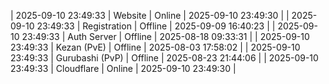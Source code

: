 | 2025-09-10 23:49:33 | Website | Online | 2025-09-10 23:49:30 |
| 2025-09-10 23:49:33 | Registration | Offline | 2025-09-09 16:40:23 |
| 2025-09-10 23:49:33 | Auth Server | Offline | 2025-08-18 09:33:31 |
| 2025-09-10 23:49:33 | Kezan (PvE) | Offline | 2025-08-03 17:58:02 |
| 2025-09-10 23:49:33 | Gurubashi (PvP) | Offline | 2025-08-23 21:44:06 |
| 2025-09-10 23:49:33 | Cloudflare | Online | 2025-09-10 23:49:30 |
